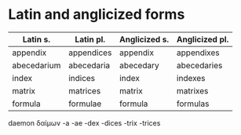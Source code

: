 # Latin and anglicized forms

Latin s.    | Latin pl.  | Anglicized s. | Anglicized pl.
------------|------------|---------------|---------------
appendix    | appendices | appendix      | appendixes
abecedarium | abecedaria | abecedary     | abecedaries
index       | indices    | index         | indexes
matrix      | matrices   | matrix        | matrixes
formula     | formulae   | formula       | formulas


daemon δαίμων
-a    -ae
-dex  -dices
-trix -trices

